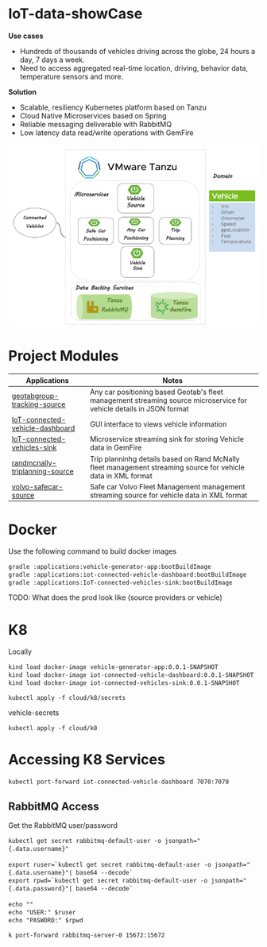# IoT-data-showCase


**Use cases**

- Hundreds of thousands of vehicles driving across the globe, 24 hours a day, 7 days a week.
- Need to access aggregated real-time location, driving, behavior data, temperature sensors and more.

**Solution**

- Scalable, resiliency Kubernetes platform based on Tanzu
- Cloud Native Microservices based on Spring
- Reliable messaging deliverable with RabbitMQ
- Low latency data read/write operations with GemFire


![img.png](docs/images/overview.png)

# Project Modules


Applications                                                                        |    Notes
-------------------------------------------------------------------------           |    ----------------------
[geotabgroup-tracking-source](applications/geotabgroup-tracking-source)             |    Any car positioning based Geotab's fleet management streaming source microservice for vehicle details in JSON format
[IoT-connected-vehicle-dashboard](applications/IoT-connected-vehicle-dashboard)     |    GUI interface to views vehicle information
[IoT-connected-vehicles-sink](applications/IoT-connected-vehicles-sink)             |    Microservice streaming sink for storing Vehicle data in GemFire
[randmcnally-triplanning-source](applications/randmcnally-triplanning-source)       |    Trip planninhg details based on Rand McNally fleet management streaming source for vehicle data in XML format
[volvo-safecar-source](applications/volvo-safecar-source)                           |    Safe car Volvo Fleet Management management streaming source for vehicle data in XML format


# Docker

Use the following command to build docker images

```shell script
gradle :applications:vehicle-generator-app:bootBuildImage
gradle :applications:iot-connected-vehicle-dashboard:bootBuildImage
gradle :applications:IoT-connected-vehicles-sink:bootBuildImage

```

TODO: What does the prod look like (source providers or vehicle)


# K8 

Locally

```shell script
kind load docker-image vehicle-generator-app:0.0.1-SNAPSHOT
kind load docker-image iot-connected-vehicle-dashboard:0.0.1-SNAPSHOT
kind load docker-image iot-connected-vehicles-sink:0.0.1-SNAPSHOT
```

```shell script
kubectl apply -f cloud/k8/secrets
```

vehicle-secrets

```shell script
kubectl apply -f cloud/k8
```



# Accessing K8 Services

```shell
kubectl port-forward iot-connected-vehicle-dashboard 7070:7070
```


## RabbitMQ Access 
Get the RabbitMQ user/password
```shell script
kubectl get secret rabbitmq-default-user -o jsonpath="{.data.username}"

export ruser=`kubectl get secret rabbitmq-default-user -o jsonpath="{.data.username}"| base64 --decode`
export rpwd=`kubectl get secret rabbitmq-default-user -o jsonpath="{.data.password}"| base64 --decode`

echo ""
echo "USER:" $ruser
echo "PASWORD:" $rpwd
```


```shell script
k port-forward rabbitmq-server-0 15672:15672
```


